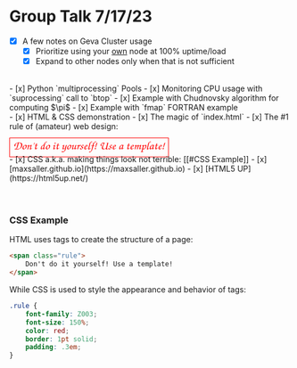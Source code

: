 
# Group Talk 7/17/23
- [x] A few notes on Geva Cluster usage
	- [x] Prioritize using your <u>own</u> node at 100% uptime/load
	- [x] Expand to other nodes only when that is not sufficient
<br>
- [x] Python `multiprocessing` Pools
	- [x] Monitoring CPU usage with `suprocessing` call to `btop`
	- [x] Example with Chudnovsky algorithm for computing $\pi$
	- [x] Example with `fmap` FORTRAN example
<br>
- [x] HTML & CSS demonstration
	- [x] The magic of `index.html`
	- [x] The #1 rule of (amateur) web design:<br><br><span style="font-family: Z003; font-size: 150%; color: red; border: 1pt solid; padding: .3em;">Don't do it yourself! Use a template!</span><br>
	- [x] CSS a.k.a. making things look not terrible: [[#CSS Example]]
	- [x] [maxsaller.github.io](https://maxsaller.github.io)
	- [x] [HTML5 UP](https://html5up.net/)
<br><br><br>

### CSS Example

HTML uses tags to create the structure of a page:
```html
<span class="rule">
	Don't do it yourself! Use a template!
</span>
```


While CSS is used to style the appearance and behavior of tags:
```CSS
.rule {
	font-family: Z003;
	font-size: 150%;
	color: red;
	border: 1pt solid;
	padding: .3em;
}
```
